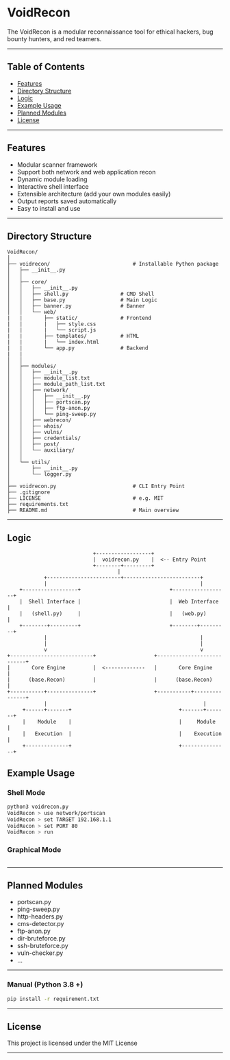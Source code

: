 # VoidRecon


The VoidRecon is a modular reconnaissance tool for ethical hackers, bug bounty hunters, and red teamers.

---

## Table of Contents

- [Features](#features)
- [Directory Structure](#directory-structure)
- [Logic](#logic)
- [Example Usage](#example-usage)
- [Planned Modules](#planned-modules)
- [License](#license)

---

## Features

- Modular scanner framework
- Support both network and web application recon
- Dynamic module loading
- Interactive shell interface
- Extensible architecture (add your own modules easily)
- Output reports saved automatically
- Easy to install and use

---

## Directory Structure

```
VoidRecon/
│
├── voidrecon/                           # Installable Python package
│   ├── __init__.py
│   │
│   ├── core/
│   │   ├── __init__.py
│   │   ├── shell.py                 # CMD Shell
│   │   ├── base.py                  # Main Logic
│   │   ├── banner.py                # Banner
│   │   └── web/
|   |       ├── static/              # Frontend
|   |       |   ├── style.css
|   |       |   └── script.js
|   |       ├── templates/           # HTML
|   |       |   └── index.html
|   |       └── app.py               # Backend
|   |         
│   │
│   ├── modules/
│   │   ├── __init__.py
│   │   ├── module_list.txt
│   │   ├── module_path_list.txt
│   │   ├── network/
│   │   │   ├── __init__.py
│   │   │   ├── portscan.py
│   │   │   ├── ftp-anon.py
│   │   │   └── ping-sweep.py
│   │   ├── webrecon/
│   │   ├── whois/
│   │   ├── vulns/
│   │   ├── credentials/
│   │   ├── post/
│   │   └── auxiliary/
│   │
│   └── utils/
│       ├── __init__.py
│       └── logger.py
│
├── voidrecon.py                         # CLI Entry Point
├── .gitignore
├── LICENSE                              # e.g. MIT
├── requirements.txt
├── README.md                            # Main overview

```

---


## Logic

```
                            +------------------+
                            |  voidrecon.py    |  <-- Entry Point
                            +--------+---------+
                                    |
            +------------------------+-------------------------+
            |                                                  |
    +------------------+                             +------------------+
    |  Shell Interface |                             |  Web Interface   |
    |   (shell.py)     |                             |   (web.py)       |
    +--------+---------+                             +--------+---------+
            |                                                  |
            |                                                  |
            v                                                  v
+---------------------------+                   +---------------------------+
|       Core Engine         |  <-------------   |       Core Engine         |
|      (base.Recon)         |                   |      (base.Recon)         |
+-----------+---------------+                   +-----------+---------------+
            |                                                   |
     +------+-------+                                   +-------+-------+
     |    Module    |                                   |     Module    |
     |   Execution  |                                   |    Execution  |
     +--------------+                                   +---------------+

```


## Example Usage

### Shell Mode

```bash
python3 voidrecon.py
VoidRecon > use network/portscan
VoidRecon > set TARGET 192.168.1.1
VoidRecon > set PORT 80
VoidRecon > run
```

### Graphical Mode

```
```

---

## Planned Modules

- portscan.py
- ping-sweep.py
- http-headers.py
- cms-detector.py
- ftp-anon.py
- dir-bruteforce.py
- ssh-bruteforce.py
- vuln-checker.py
- ... 

--- 


### Manual (Python 3.8 +)

```bash
pip install -r requirement.txt
```

---

## License

This project is licensed under the MIT License

---

